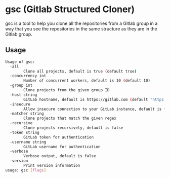 # gsc (Gitlab Structured Cloner)

gsc is a tool to help you clone all the repositories from a Gitlab group in a way that you see the repositories in the same structure as they are in the Gitlab group.

## Usage

```bash
Usage of gsc:
  -all
        Clone all projects, default is true (default true)
  -concurrency int
        Number of concurrent workers, default is 10 (default 10)
  -group int
        Clone projects from the given group ID
  -host string
        GitLab hostname, default is https://gitlab.com (default "https://gitlab.com")
  -insecure
        Allow insecure connection to your GitLab instance, default is false
  -matcher string
        Clone projects that match the given regex
  -recursive
        Clone projects recursively, default is false
  -token string
        GitLab token for authentication
  -username string
        GitLab username for authentication
  -verbose
        Verbose output, default is false
  -version
        Print version information
usage: gsc [flags]
```